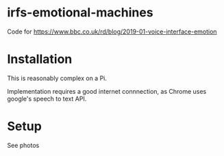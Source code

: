 # irfs-emotional-machines

Code for https://www.bbc.co.uk/rd/blog/2019-01-voice-interface-emotion

# Installation

This is reasonably complex on a Pi.

Implementation requires a good internet connnection, as Chrome uses google's speech to text API.

# Setup

See photos
